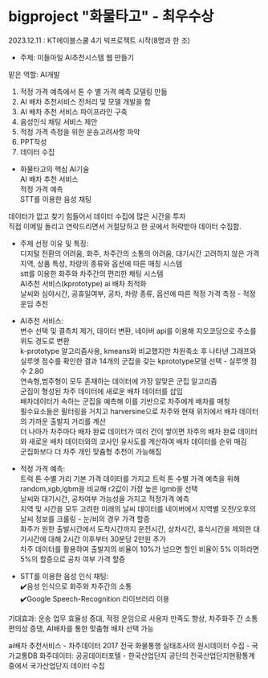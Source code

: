 # bigproject "화물타고" - 최우수상

2023.12.11 : KT에이블스쿨 4기 빅프로젝트 시작(8명과 한 조)

- 주제: 미들마일 AI추천시스템 웹 만들기
  
맡은 역할: AI개발  
1. 적정 가격 예측에서 톤 수 별 가격 예측 모델링 만듦
2. AI 배차 추천서비스 전처리 및 모델 개발을 함
3. AI 배차 추천 서비스 파이프라인 구축
4. 음성인식 채팅 서비스 제안
5. 적정 가격 측정을 위한 운송고려사항 파악
6. PPT작성
7. 데이터 수집

- 화물타고의 핵심 AI기술  
AI 배차 추천 서비스  
적정 가격 예측  
STT를 이용한 음성 채팅

데이터가 없고 찾기 힘들어서 데이터 수집에 많은 시간을 투자  
직접 이메일 돌리고 연락드리면서 거절당하고 한 곳에서 허락받아 데이터 수집함.

- 주제 선정 이유 및 특징:  
디지털 전환의 어려움, 화주, 차주간의 소통의 어려움, 대기시간 고려하지 않은 가격  
지역, 상품 특성, 차량의 종류와 옵션에 따른 매칭 시스템  
stt를 이용한 화주와 차주간의 편리한 채팅 시스템  
AI추천 서비스(kprototype) ai 배차 최적화  
날씨와 심야시간, 공휴일여부, 공차, 차량 종류, 옵션에 따른 적정 가격 측정 - 적정 운임 추천  

- AI추천 서비스:  
변수 선택 및 결측치 제거, 데이터 변환, 네이버 api를 이용해 지오코딩으로 주소를 위도 경도로 변환  
k-prototype 알고리즘사용, kmeans와 비교했지만 차원축소 후 나타낸 그래프와 실루엣 점수를 확인한 결과 14개의 군집을 갖는 kprototype모델 선택 - 실루엣 점수 2.80  
연속형,범주형이 모두 존재하는 데이터에 가장 알맞은 군집 알고리즘  
군집이 형성된 차주 데이터에 새로운 배차 데이터를 삽입  
배차데이터가 속하는 군집을 예측해 이를 기반으로 차주에게 배차를 매칭  
필수요소들은 필터링을 거치고 harversine으로 차주와 현재 위치에서 배차 데이터의 가까운 출발지 거리를 계산  
더 나아가 차주마다 배차 완료 데이터가 여러 건이 쌓이면 차주의 배차 완료 데이터와 새로운 배차 데이터와의 코사인 유사도를 계산하여 배차 데이터를 순위 매김  
군집화보다 더 차주 개인 맞츔형 추천이 가능해짐

- 적정 가격 예측:  
트럭 톤 수별 거리 기본 가격 데이터를 가지고 트럭 톤 수별 가격 예측을 위해 random,xgb,lgbm을 비교해 r2값이 가장 높은 lgmb을 선택  
날씨와 대기시간, 공차여부 가능성을 가지고 적정가격 예측  
지역 및 시간을 모두 고려한 미래의 날씨 데이터를 네이버에서 지역별 오전/오후의 날씨 정보를 크롤링 - 눈/비의 경우 가격 할증  
화주가 원한 출발시간에서 도착시간까지 운전시간, 상차시간, 휴식시간을 제외한 대기시간에 대해 2시간 이후부터 30분당 2만원 추가  
차주 데이터를 활용하여 출발지의 비율이 10%가 넘으면 할인 비율이 5% 이하라면 5%의 할증으로 공차 여부 가격 할증


- STT를 이용한 음성 인식 채팅:  
✔️음성 인식으로 화주와 차주간의 소통  
✔️Google Speech-Recognition 라이브러리 이용

기대효과: 운송 업무 효율성 증대, 적정 운임으로 사용자 만족도 향상, 차주화주 간 소통 편의성 증댕, AI배차를 통한 맞춤형 배차 선택 가능

ai배차 추천서비스 - 차주데이터 2017 전국 화물통행 실태조사의 원시데이터 수집 - 국가교통DB
화주데이터: 공공데이터포텔 - 한국산업단지 공단의 전국산업단지현황통계 중에서 국가산업단지 데이터 수집
